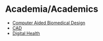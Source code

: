 # Academia/Academics
- [Computer Aided Biomedical Design](https://oscampo.github.io/cabd)
- [CAD]()
- [Digital Health](https://oicampo-uao.github.io/academics/digital-health)
